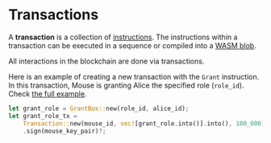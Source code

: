 # Transactions

A **transaction** is a collection of [instructions](./instructions.md). The
instructions within a transaction can be executed in a sequence or compiled
into a [WASM blob](./wasm.md).

All interactions in the blockchain are done via transactions.

Here is an example of creating a new transaction with the `Grant`
instruction. In this transaction, Mouse is granting Alice the specified
role (`role_id`). Check
[the full example](./permissions.md#register-a-new-role).

```rust
let grant_role = GrantBox::new(role_id, alice_id);
let grant_role_tx =
    Transaction::new(mouse_id, vec![grant_role.into()].into(), 100_000)
    .sign(mouse_key_pair)?;
```
